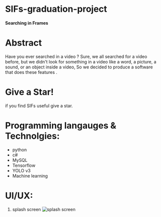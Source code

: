 # SIFs-graduation-project
#### Searching in Frames

# Abstract
Have you ever searched in a video ?
Sure, we all searched for a video before, but we didn't look for something in a video like a word, a picture, a sound, or an object inside a video, So we decided to produce a software that does these features .

# Give a Star!
if you find SIFs useful give a star.

# Programming langauges & Technolgies:
* python
* c#
* MySQL
* Tensorflow
* YOLO v3
* Machine learning 


# UI/UX: 

1. splash screen
![splash screen](https://user-images.githubusercontent.com/36866988/87019558-0f77ef80-c1d3-11ea-8131-03ecdab60b14.png)
